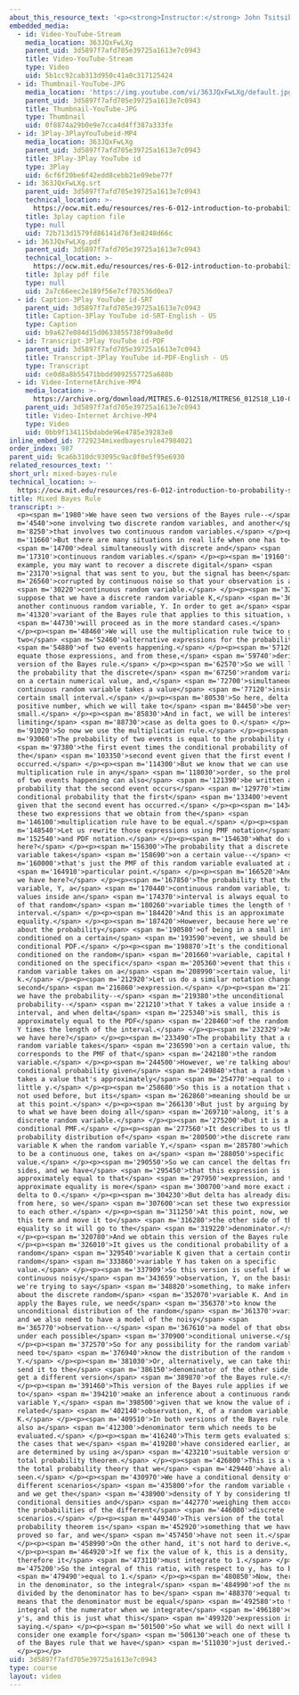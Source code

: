 ```yaml
---
about_this_resource_text: '<p><strong>Instructor:</strong> John Tsitsiklis</p>'
embedded_media:
  - id: Video-YouTube-Stream
    media_location: 363JQxFwLXg
    parent_uid: 3d5897f7afd705e39725a1613e7c0943
    title: Video-YouTube-Stream
    type: Video
    uid: 5b1cc92cab313d950c41a0c317125424
  - id: Thumbnail-YouTube-JPG
    media_location: 'https://img.youtube.com/vi/363JQxFwLXg/default.jpg'
    parent_uid: 3d5897f7afd705e39725a1613e7c0943
    title: Thumbnail-YouTube-JPG
    type: Thumbnail
    uid: 0f8874a29b0e9e7cca4d4ff387a333fe
  - id: 3Play-3PlayYouTubeid-MP4
    media_location: 363JQxFwLXg
    parent_uid: 3d5897f7afd705e39725a1613e7c0943
    title: 3Play-3Play YouTube id
    type: 3Play
    uid: 6cf6f20be6f42edd8cebb21e09ebe77f
  - id: 363JQxFwLXg.srt
    parent_uid: 3d5897f7afd705e39725a1613e7c0943
    technical_location: >-
      https://ocw.mit.edu/resources/res-6-012-introduction-to-probability-spring-2018/part-i-the-fundamentals/mixed-bayes-rule/363JQxFwLXg.srt
    title: 3play caption file
    type: null
    uid: 72b713d1579fd86141d76f3e8248d66c
  - id: 363JQxFwLXg.pdf
    parent_uid: 3d5897f7afd705e39725a1613e7c0943
    technical_location: >-
      https://ocw.mit.edu/resources/res-6-012-introduction-to-probability-spring-2018/part-i-the-fundamentals/mixed-bayes-rule/363JQxFwLXg.pdf
    title: 3play pdf file
    type: null
    uid: 2a7c66eec2e189f56e7cf702536d0ea7
  - id: Caption-3Play YouTube id-SRT
    parent_uid: 3d5897f7afd705e39725a1613e7c0943
    title: Caption-3Play YouTube id-SRT-English - US
    type: Caption
    uid: b9a627e084d15d0633855738f99a8e0d
  - id: Transcript-3Play YouTube id-PDF
    parent_uid: 3d5897f7afd705e39725a1613e7c0943
    title: Transcript-3Play YouTube id-PDF-English - US
    type: Transcript
    uid: ce0d8a8b55471bbdd9092557725a680b
  - id: Video-InternetArchive-MP4
    media_location: >-
      https://archive.org/download/MITRES.6-012S18/MITRES6_012S18_L10-09_300k.mp4
    parent_uid: 3d5897f7afd705e39725a1613e7c0943
    title: Video-Internet Archive-MP4
    type: Video
    uid: 0bb9f134115bdabde96e4785e39283e8
inline_embed_id: 7729234mixedbayesrule47984021
order_index: 987
parent_uid: 9ca6b310dc93095c9ac0f0e5f95e6930
related_resources_text: ''
short_url: mixed-bayes-rule
technical_location: >-
  https://ocw.mit.edu/resources/res-6-012-introduction-to-probability-spring-2018/part-i-the-fundamentals/mixed-bayes-rule
title: Mixed Bayes Rule
transcript: >-
  <p><span m='1980'>We have seen two versions of the Bayes rule--</span> <span
  m='4540'>one involving two discrete random variables, and another</span> <span
  m='8250'>that involves two continuous random variables.</span> </p><p><span
  m='11660'>But there are many situations in real life when one has to</span>
  <span m='14700'>deal simultaneously with discrete and</span> <span
  m='17310'>continuous random variables.</span> </p><p><span m='19160'>For
  example, you may want to recover a discrete digital</span> <span
  m='23170'>signal that was sent to you, but the signal has been</span> <span
  m='26560'>corrupted by continuous noise so that your observation is a</span>
  <span m='30220'>continuous random variable.</span> </p><p><span m='32910'>So
  suppose that we have a discrete random variable K,</span> <span m='36800'>and
  another continuous random variable, Y. In order to get a</span> <span
  m='41320'>variant of the Bayes rule that applies to this situation, we</span>
  <span m='44730'>will proceed as in the more standard cases.</span>
  </p><p><span m='48460'>We will use the multiplication rule twice to get
  two</span> <span m='52460'>alternative expressions for the probability</span>
  <span m='54880'>of two events happening.</span> </p><p><span m='57120'>We will
  equate those expressions, and from these,</span> <span m='59740'>derive a
  version of the Bayes rule.</span> </p><p><span m='62570'>So we will look at
  the probability that the discrete</span> <span m='67250'>random variable takes
  on a certain numerical value, and,</span> <span m='72700'>simultaneously, the
  continuous random variable takes a value</span> <span m='77120'>inside a
  certain small interval.</span> </p><p><span m='80530'>So here, delta is a
  positive number, which we will take to</span> <span m='84450'>be very
  small.</span> </p><p><span m='85830'>And in fact, we will be interested in the
  limiting</span> <span m='88730'>case as delta goes to 0.</span> </p><p><span
  m='91020'>So now we use the multiplication rule.</span> </p><p><span
  m='93060'>The probability of two events is equal to the probability of</span>
  <span m='97380'>the first event times the conditional probability of
  the</span> <span m='103350'>second event given that the first event has
  occurred.</span> </p><p><span m='114300'>But we know that we can use the
  multiplication rule in any</span> <span m='118030'>order, so the probability
  of two events happening can also</span> <span m='121390'>be written as the
  probability that the second event occurs</span> <span m='129770'>times the
  conditional probability that the first</span> <span m='133400'>event occurs,
  given that the second event has occurred.</span> </p><p><span m='143460'>So
  these two expressions that we obtain from the</span> <span
  m='146100'>multiplication rule have to be equal.</span> </p><p><span
  m='148540'>Let us rewrite those expressions using PMF notation</span> <span
  m='152540'>and PDF notation.</span> </p><p><span m='154630'>What do we have
  here?</span> </p><p><span m='156300'>The probability that a discrete random
  variable takes</span> <span m='158690'>on a certain value--</span> <span
  m='160000'>that's just the PMF of this random variable evaluated at a</span>
  <span m='164910'>particular point.</span> </p><p><span m='166520'>And what do
  we have here?</span> </p><p><span m='167850'>The probability that the random
  variable, Y, a</span> <span m='170440'>continuous random variable, takes
  values inside an</span> <span m='174370'>interval is always equal to the PDF
  of that random</span> <span m='180260'>variable times the length of this
  interval.</span> </p><p><span m='184420'>And this is an approximate
  equality.</span> </p><p><span m='187420'>However, because here we're talking
  about the probability</span> <span m='190580'>of being in a small interval
  conditioned on a certain</span> <span m='193590'>event, we should be using a
  conditional PDF.</span> </p><p><span m='198870'>It's the conditional PDF
  conditioned on the random</span> <span m='201660'>variable, capital K, and
  conditioned on the specific</span> <span m='205360'>event that this discrete
  random variable takes on a</span> <span m='208990'>certain value, little
  k.</span> </p><p><span m='212920'>Let us do a similar notation change for the
  second</span> <span m='216860'>expression.</span> </p><p><span m='217930'>Here
  we have the probability--</span> <span m='219380'>the unconditional
  probability--</span> <span m='221210'>that Y takes a value inside a small
  interval, and when delta</span> <span m='225340'>is small, this is
  approximately equal to the PDF</span> <span m='228460'>of the random variable
  Y times the length of the interval.</span> </p><p><span m='232329'>And what do
  we have here?</span> </p><p><span m='233490'>The probability that a discrete
  random variable takes</span> <span m='236590'>on a certain value, that just
  corresponds to the PMF of that</span> <span m='242180'>the random
  variable.</span> </p><p><span m='244500'>However, we're talking about a
  conditional probability given</span> <span m='249840'>that a random variable Y
  takes a value that's approximately</span> <span m='254770'>equal to a certain
  little y.</span> </p><p><span m='258680'>So this is a notation that we have
  not used before, but its</span> <span m='262860'>meaning should be unambiguous
  at this point.</span> </p><p><span m='266130'>But just by arguing by analogy
  to what we have been doing all</span> <span m='269710'>along, it's a PMF of a
  discrete random variable.</span> </p><p><span m='275200'>But it is a
  conditional PMF.</span> </p><p><span m='277560'>It describes to us the
  probability distribution of</span> <span m='280500'>the discrete random
  variable K when the random variable Y,</span> <span m='285780'>which happens
  to be a continuous one, takes on a</span> <span m='288050'>specific
  value.</span> </p><p><span m='290550'>So we can cancel the deltas from both
  sides, and we have</span> <span m='295450'>that this expression is
  approximately equal to that</span> <span m='297950'>expression, and this
  approximate equality is more</span> <span m='300700'>and more exact as we send
  delta to 0.</span> </p><p><span m='304230'>But delta has already disappeared
  from here, so we</span> <span m='307600'>can set these two expressions equal
  to each other.</span> </p><p><span m='311250'>At this point, now, we can take
  this term and move it to</span> <span m='316280'>the other side of the
  equality so it will go to the</span> <span m='319220'>denominator.</span>
  </p><p><span m='320780'>And we obtain this version of the Bayes rule.</span>
  </p><p><span m='326010'>It gives us the conditional probability of a
  random</span> <span m='329540'>variable K given that a certain continuous
  random</span> <span m='333860'>variable Y has taken on a specific
  value.</span> </p><p><span m='337909'>So this version is useful if we have a
  continuous noisy</span> <span m='343659'>observation, Y, on the basis of which
  we're trying to say</span> <span m='348820'>something, to make inferences
  about the discrete random</span> <span m='352070'>variable K. And in order to
  apply the Bayes rule, we need</span> <span m='356370'>to know the
  unconditional distribution of the random</span> <span m='361370'>variable K,
  and we also need to have a model of the noisy</span> <span
  m='365770'>observation--</span> <span m='367610'>a model of that observation
  under each possible</span> <span m='370900'>conditional universe.</span>
  </p><p><span m='372570'>So for any possibility for the random variable K, we
  need to</span> <span m='376940'>know the distribution of the random variable
  Y.</span> </p><p><span m='381030'>Or, alternatively, we can take this term and
  send it to the</span> <span m='386150'>denominator of the other side, and we
  get a different version</span> <span m='389870'>of the Bayes rule.</span>
  </p><p><span m='391460'>This version of the Bayes rule applies if we're trying
  to</span> <span m='394210'>make an inference about a continuous random
  variable Y,</span> <span m='398500'>given that we know the value of a certain
  related</span> <span m='402140'>observation, K, of a random variable, capital
  K.</span> </p><p><span m='409510'>In both versions of the Bayes rule, there's
  also a</span> <span m='412300'>denominator term which needs to be
  evaluated.</span> </p><p><span m='416240'>This term gets evaluated similar to
  the cases that we</span> <span m='419280'>have considered earlier, and they
  are determined by using a</span> <span m='423210'>suitable version of the
  total probability theorem.</span> </p><p><span m='426800'>This is a version of
  the total probability theory that we</span> <span m='429440'>have already
  seen.</span> </p><p><span m='430970'>We have a conditional density of Y under
  different scenarios</span> <span m='435800'>for the random variable capital K,
  and we get the</span> <span m='438900'>density of Y by considering the
  conditional densities and</span> <span m='442770'>weighing them according to
  the probabilities of the different</span> <span m='446080'>discrete
  scenarios.</span> </p><p><span m='449340'>This version of the total
  probability theorem is</span> <span m='452920'>something that we have not
  proved so far, and we</span> <span m='457450'>have not seen it.</span>
  </p><p><span m='458990'>On the other hand, it's not hard to derive.</span>
  </p><p><span m='464920'>If we fix the value of k, this is a density, and
  therefore it</span> <span m='473110'>must integrate to 1.</span> </p><p><span
  m='475200'>So the integral of this ratio, with respect to y, has to be</span>
  <span m='479490'>equal to 1.</span> </p><p><span m='480850'>Now, there's no y
  in the denominator, so the integral</span> <span m='484990'>of the numerator
  divided by the denominator has to be</span> <span m='488370'>equal to 1, which
  means that the denominator must be equal</span> <span m='492580'>to the
  integral of the numerator when we integrate</span> <span m='496180'>overall
  y's, and this is just what this</span> <span m='499320'>expression is
  saying.</span> </p><p><span m='501500'>So what we will do next will be to
  consider one example for</span> <span m='506130'>each one of these two cases
  of the Bayes rule that we have</span> <span m='511030'>just derived.</span>
  </p><p></p>
uid: 3d5897f7afd705e39725a1613e7c0943
type: course
layout: video
---
```

